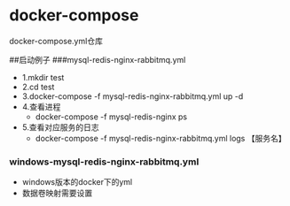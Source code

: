 # docker-compose
docker-compose.yml仓库

##启动例子
###mysql-redis-nginx-rabbitmq.yml
- 1.mkdir test
- 2.cd test
- 3.docker-compose -f mysql-redis-nginx-rabbitmq.yml up -d
- 4.查看进程
    - docker-compose -f mysql-redis-nginx ps
- 5.查看对应服务的日志
    - docker-compose -f mysql-redis-nginx-rabbitmq.yml logs 【服务名】
    
    
### windows-mysql-redis-nginx-rabbitmq.yml
- windows版本的docker下的yml
- 数据卷映射需要设置